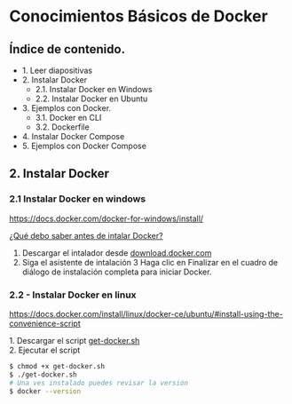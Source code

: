 # Conocimientos Básicos de Docker

## Índice de contenido.
* 1\. Leer diapositivas
* 2\. Instalar Docker
    * 2.1. Instalar Docker en Windows
    * 2.2. Instalar Docker en Ubuntu
* 3\. Ejemplos con Docker.
    * 3.1. Docker en CLI
    * 3.2. Dockerfile
* 4\. Instalar Docker Compose
* 5\. Ejemplos con Docker Compose

## 2. Instalar Docker

### 2.1 Instalar Docker en windows
https://docs.docker.com/docker-for-windows/install/

[¿Qué debo saber antes de intalar Docker?](https://docs.docker.com/docker-for-windows/install/#what-to-know-before-you-install)

1. Descargar el intalador desde [download.docker.com](https://download.docker.com/win/stable/Docker%20for%20Windows%20Installer.exe)
2. Siga el asistente de intalación
3 Haga clic en Finalizar en el cuadro de diálogo de instalación completa para iniciar Docker.

### 2.2 - Instalar Docker en linux
https://docs.docker.com/install/linux/docker-ce/ubuntu/#install-using-the-convenience-script

1\. Descargar el script [get-docker.sh](https://get.docker.com/) \
2\. Ejecutar el script
```bash
$ chmod +x get-docker.sh
$ ./get-docker.sh
# Una ves instalado puedes revisar la versión
$ docker --version
```